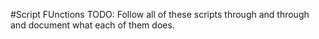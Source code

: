 #Script FUnctions
TODO: Follow all of these scripts through and through and document what each of them does.

